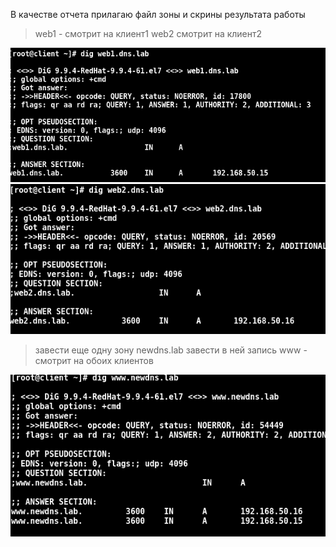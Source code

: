 

В качестве отчета прилагаю файл зоны и скрины результата работы 

>web1 - смотрит на клиент1
>web2 смотрит на клиент2

![web1](https://github.com/armakoz/otus-linux/blob/master/images/web1_dns.png)
![web2](https://github.com/armakoz/otus-linux/blob/master/images/web2_dns.png)


>завести еще одну зону newdns.lab
>завести в ней запись
>www - смотрит на обоих клиентов

![www](https://github.com/armakoz/otus-linux/blob/master/images/www_dns.png)
